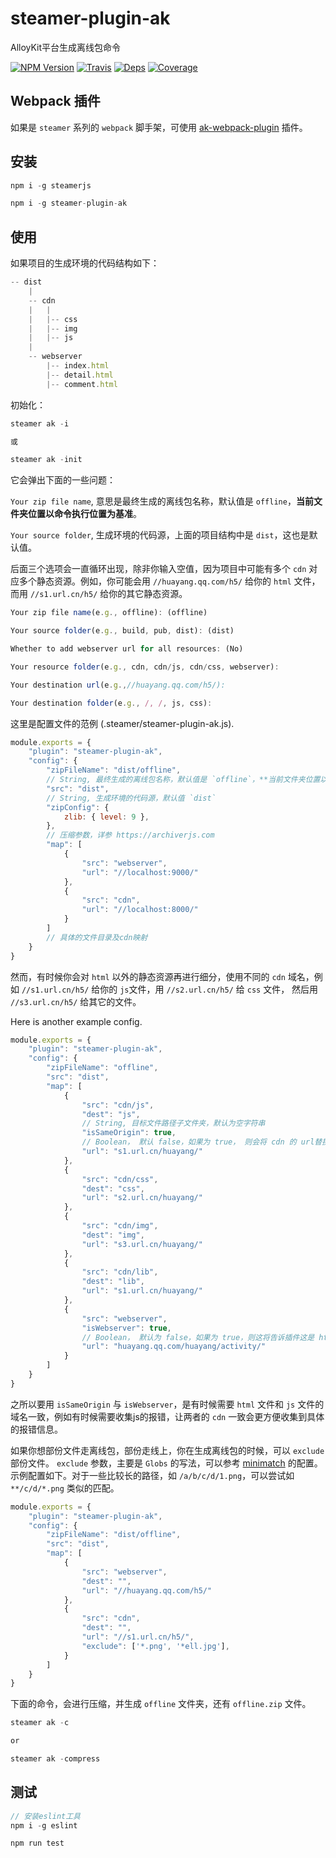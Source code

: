 # steamer-plugin-ak

AlloyKit平台生成离线包命令

[![NPM Version](https://img.shields.io/npm/v/steamer-plugin-ak.svg?style=flat)](https://www.npmjs.com/package/steamer-plugin-ak)
[![Travis](https://img.shields.io/travis/SteamerTeam/steamer-plugin-ak.svg)](https://travis-ci.org/SteamerTeam/steamer-plugin-ak)
[![Deps](https://david-dm.org/SteamerTeam/steamer-plugin-ak.svg)](https://david-dm.org/SteamerTeam/steamer-plugin-ak)
[![Coverage](https://img.shields.io/coveralls/SteamerTeam/steamer-plugin-ak.svg)](https://coveralls.io/github/SteamerTeam/steamer-plugin-ak)


## Webpack 插件
如果是 `steamer` 系列的 `webpack` 脚手架，可使用 [ak-webpack-plugin](https://github.com/steamerjs/ak-webpack-plugin) 插件。


## 安装

```javascript
npm i -g steamerjs

npm i -g steamer-plugin-ak
```

## 使用

如果项目的生成环境的代码结构如下：

```javascript
-- dist
	|
	-- cdn
	|	|
	|	|-- css
	|	|-- img
	|	|-- js
	|
	-- webserver
		|-- index.html
		|-- detail.html
		|-- comment.html
```

初始化：

```javascript
steamer ak -i

或

steamer ak -init

```

它会弹出下面的一些问题：

`Your zip file name`, 意思是最终生成的离线包名称，默认值是 `offline`，**当前文件夹位置以命令执行位置为基准**。

`Your source folder`, 生成环境的代码源，上面的项目结构中是 `dist`，这也是默认值。

后面三个选项会一直循环出现，除非你输入空值，因为项目中可能有多个 `cdn` 对应多个静态资源。例如，你可能会用 `//huayang.qq.com/h5/` 给你的 `html` 文件，而用 `//s1.url.cn/h5/` 给你的其它静态资源。


```javascript
Your zip file name(e.g., offline): (offline)

Your source folder(e.g., build, pub, dist): (dist)

Whether to add webserver url for all resources: (No)

Your resource folder(e.g., cdn, cdn/js, cdn/css, webserver):

Your destination url(e.g.,//huayang.qq.com/h5/):

Your destination folder(e.g., /, /, js, css):
```

这里是配置文件的范例 (.steamer/steamer-plugin-ak.js).

```javascript
module.exports = {
    "plugin": "steamer-plugin-ak",
    "config": {
        "zipFileName": "dist/offline", 
        // String, 最终生成的离线包名称，默认值是 `offline`，**当前文件夹位置以命令执行位置为基准**
        "src": "dist",
        // String, 生成环境的代码源，默认值 `dist`
        "zipConfig": {
            zlib: { level: 9 },
        },  
        // 压缩参数，详参 https://archiverjs.com
        "map": [
            {
                "src": "webserver",
                "url": "//localhost:9000/"
            },
            {
                "src": "cdn",
                "url": "//localhost:8000/"
            }
        ]
        // 具体的文件目录及cdn映射
    }
}
```

然而，有时候你会对 `html` 以外的静态资源再进行细分，使用不同的 `cdn` 域名，例如 `//s1.url.cn/h5/` 给你的 `js`文件，用 `//s2.url.cn/h5/` 给 `css` 文件， 然后用 `//s3.url.cn/h5/` 给其它的文件。

Here is another example config.

```javascript
module.exports = {
    "plugin": "steamer-plugin-ak",
    "config": {
        "zipFileName": "offline",
        "src": "dist",
        "map": [
            {
                "src": "cdn/js",
                "dest": "js",
                // String, 目标文件路径子文件夹，默认为空字符串
                "isSameOrigin": true, 
                // Boolean， 默认 false，如果为 true， 则会将 cdn 的 url替换成与 isWebserver 为 true 的 cdn url
                "url": "s1.url.cn/huayang/"
            },
            {
                "src": "cdn/css",
                "dest": "css",
                "url": "s2.url.cn/huayang/"
            },
            {
                "src": "cdn/img",
                "dest": "img",
                "url": "s3.url.cn/huayang/"
            },
            {
                "src": "cdn/lib",
                "dest": "lib",
                "url": "s1.url.cn/huayang/"
            },
            {
                "src": "webserver",
                "isWebserver": true,
                // Boolean， 默认为 false，如果为 true，则这将告诉插件这是 html 的主要 cdn url 
                "url": "huayang.qq.com/huayang/activity/"
            }
        ]
    }
}
```

之所以要用 `isSameOrigin` 与 `isWebserver`，是有时候需要 `html` 文件和 `js` 文件的域名一致，例如有时候需要收集js的报错，让两者的 `cdn` 一致会更方便收集到具体的报错信息。

如果你想部份文件走离线包，部份走线上，你在生成离线包的时候，可以 `exclude` 部份文件。 `exclude` 参数，主要是 `Globs` 的写法，可以参考 [minimatch](https://github.com/isaacs/minimatch) 的配置。示例配置如下。对于一些比较长的路径，如 `/a/b/c/d/1.png`，可以尝试如 `**/c/d/*.png` 类似的匹配。

```javascript
module.exports = {
    "plugin": "steamer-plugin-ak",
    "config": {
        "zipFileName": "dist/offline",
        "src": "dist",
        "map": [
            {
                "src": "webserver",
                "dest": "",
                "url": "//huayang.qq.com/h5/"
            },
            {
                "src": "cdn",
                "dest": "",
                "url": "//s1.url.cn/h5/",
                "exclude": ['*.png', '*ell.jpg'],
            }
        ]
    }
}

```

下面的命令，会进行压缩，并生成 `offline` 文件夹，还有 `offline.zip` 文件。

```javascript
steamer ak -c

or

steamer ak -compress
```

## 测试

```javascript
// 安装eslint工具
npm i -g eslint

npm run test
```